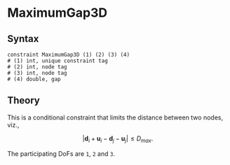 # MaximumGap3D

## Syntax

```text
constraint MaximumGap3D (1) (2) (3) (4)
# (1) int, unique constraint tag
# (2) int, node tag
# (3) int, node tag
# (4) double, gap
```

## Theory

This is a conditional constraint that limits the distance between two nodes, viz.,

$$
\left|\mathbf{d}_i+\mathbf{u}_i-\mathbf{d}_j-\mathbf{u}_j\right|\leq{}D_{max}.
$$

The participating DoFs are `1`, `2` and `3`.
